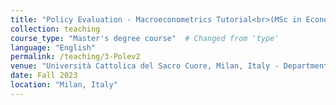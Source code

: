 ```yaml
---
title: "Policy Evaluation - Macroeconometrics Tutorial<br>(MSc in Economics)"
collection: teaching
course_type: "Master's degree course"  # Changed from 'type'
language: "English"
permalink: /teaching/3-Polev2
venue: "Università Cattolica del Sacro Cuore, Milan, Italy - Department of Economics and Finance"
date: Fall 2023
location: "Milan, Italy"
---
```



